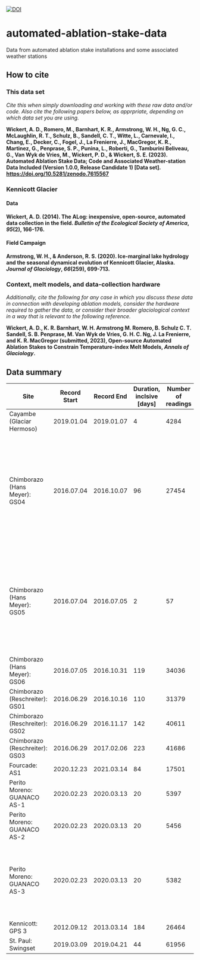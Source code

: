 [![DOI](https://zenodo.org/badge/DOI/10.5281/zenodo.7615567.svg)](https://doi.org/10.5281/zenodo.7615567)

# automated-ablation-stake-data
Data from automated ablation stake installations and some associated weather stations

## How to cite

### This data set

*Cite this when simply downloading and working with these raw data and/or code. Also cite the following papers below, as apprpriate, depending on which data set you are using.*

**Wickert, A. D., Romero, M., Barnhart, K. R., Armstrong, W. H., Ng, G. C., McLaughlin, R. T., Schulz, B., Sandell, C. T., Witte, L., Carnevale, I., Chang, E., Decker, C., Fogel, J., La Frenierre, J., MacGregor, K. R., Martinez, G., Penprase, S. P., Punina, L., Roberti, G., Tamburini Beliveau, G., Van Wyk de Vries, M., Wickert, P. D., & Wickert, S. E. (2023). Automated Ablation Stake Data; Code and Associated Weather-station Data Included (Version 1.0.0, Release Candidate 1) [Data set]. https://doi.org/10.5281/zenodo.7615567**

### Kennicott Glacier

#### Data

**Wickert, A. D. (2014). The ALog: inexpensive, open-source, automated data collection in the field. *Bulletin of the Ecological Society of America*, *95*(2), 166-176.**

#### Field Campaign

**Armstrong, W. H., & Anderson, R. S. (2020). Ice-marginal lake hydrology and the seasonal dynamical evolution of Kennicott Glacier, Alaska. *Journal of Glaciology*, *66*(259), 699-713.**

### Context, melt models, and data-collection hardware

*Additionally, cite the following for any case in which you discuss these data in connection with developing ablation models, consider the hardware required to gather the data, or consider their broader glaciological context in a way that is relevant to the following reference.*

**Wickert, A. D., K. R. Barnhart, W. H. Armstrong M. Romero, B. Schulz C. T. Sandell, S. B. Penprase, M. Van Wyk de Vries, G. H. C. Ng, J. La Frenierre, and K. R. MacGregor (submitted, 2023), Open-source Automated Ablation Stakes to Constrain Temperature-index Melt Models, *Annals of Glaciology*.**

## Data summary

| Site                           	| Record Start 	| Record End    	| Duration, inclsive [days] 	| Number of readings 	| Notes                                                                                                                                                          	|
|--------------------------------	|--------------	|---------------	|---------------------------	|--------------------	|----------------------------------------------------------------------------------------------------------------------------------------------------------------	|
| Cayambe (Glaciar Hermoso)      	| 2019.01.04   	| 2019.01.07    	| 4                         	| 4284               	|                                                                                                                                                                	|
| Chimborazo (Hans Meyer): GS04  	| 2016.07.04   	| 2016.10.07     	| 96                        	| 27454              	| Clock reset after time stamp 1467609996 during setup, but logger continued taking regularly spaced data. Likely final date given, based on 5-minute increments 	|
| Chimborazo (Hans Meyer): GS05  	| 2016.07.04   	| 2016.07.05    	| 2                         	| 57                 	| Likely buried in accumulation area; may be recovered eventually. Later clock readings are faulty in an uncommon way: Jump forward, and then back, in time.     	|
| Chimborazo (Hans Meyer): GS06  	| 2016.07.05   	| 2016.10.31    	| 119                       	| 34036              	|                                                                                                                                                                	|
| Chimborazo (Reschreiter): GS01 	| 2016.06.29   	| 2016.10.16    	| 110                       	| 31379              	|                                                                                                                                                                	|
| Chimborazo (Reschreiter): GS02 	| 2016.06.29   	| 2016.11.17    	| 142                       	| 40611              	|                                                                                                                                                                	|
| Chimborazo (Reschreiter): GS03 	| 2016.06.29   	| 2017.02.06    	| 223                       	| 41686              	|                                                                                                                                                                	|
| Fourcade: AS1                  	| 2020.12.23   	| 2021.03.14    	| 84                        	| 17501              	|                                                                                                                                                                	|
| Perito Moreno: GUANACO AS-1    	| 2020.02.23   	| 2020.03.13    	| 20                        	| 5397               	|                                                                                                                                                                	|
| Perito Moreno: GUANACO AS-2    	| 2020.02.23   	| 2020.03.13    	| 20                        	| 5456               	|                                                                                                                                                                	|
| Perito Moreno: GUANACO AS-3    	| 2020.02.23   	| 2020.03.13    	| 20                        	| 5382               	| Last data point before pick up (station left running in backpack) seems to be from 2020/03/13 14:16:12                                                         	|
| Kennicott: GPS 3               	| 2012.09.12   	| 2013.03.14    	| 184                       	| 26464              	|                                                                                                                                                                	|
| St. Paul: Swingset             	| 2019.03.09   	| 2019.04.21    	| 44                        	| 61956              	|                                                                                                                                                                	|
